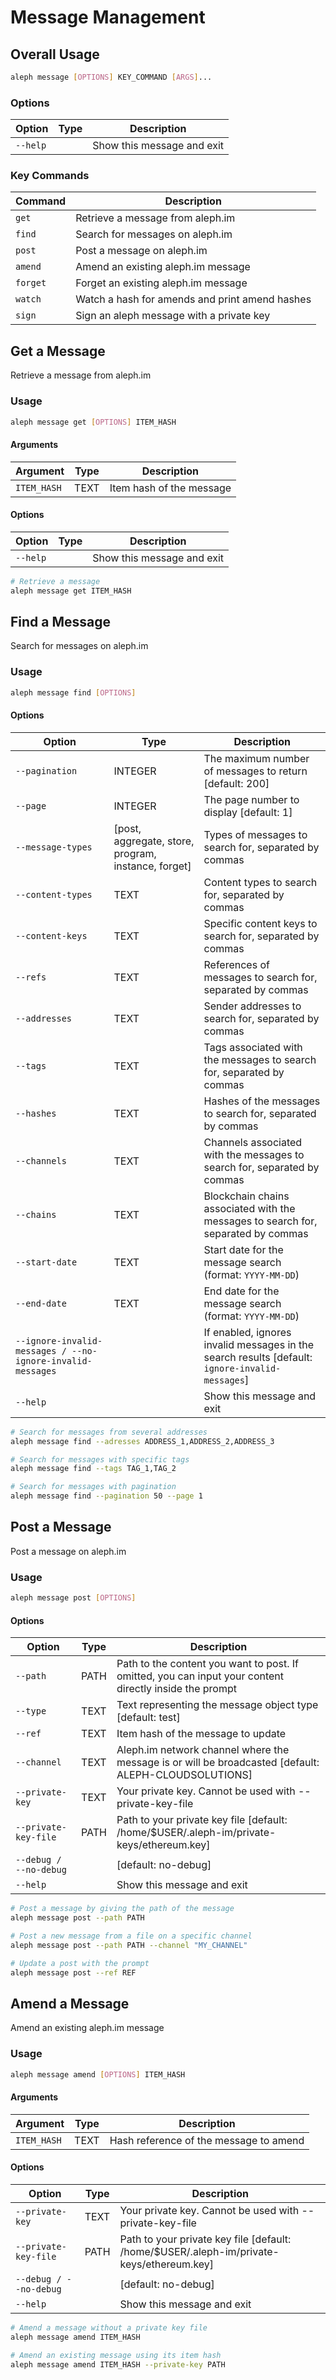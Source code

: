 # Message Management

## Overall Usage

```bash
aleph message [OPTIONS] KEY_COMMAND [ARGS]...
```

### Options

| Option | Type | Description |
|--------|------|-------------|
| `--help` |  | Show this message and exit |

### Key Commands

| Command | Description |
|---------|-------------|
| `get` | Retrieve a message from aleph.im |
| `find` | Search for messages on aleph.im |
| `post` | Post a message on aleph.im |
| `amend` | Amend an existing aleph.im message |
| `forget` | Forget an existing aleph.im message |
| `watch` | Watch a hash for amends and print amend hashes |
| `sign` | Sign an aleph message with a private key |

## Get a Message

Retrieve a message from aleph.im

### Usage

```bash
aleph message get [OPTIONS] ITEM_HASH
```

#### Arguments

| Argument | Type | Description |
|----------|------|-------------|
| `ITEM_HASH` | TEXT | Item hash of the message |

#### Options

| Option | Type | Description |
|--------|------|-------------|
| `--help` |  | Show this message and exit |

```bash
# Retrieve a message
aleph message get ITEM_HASH
```

## Find a Message

Search for messages on aleph.im

### Usage

```bash
aleph message find [OPTIONS]
```

#### Options

| Option | Type | Description |
|--------|------|-------------|
| `--pagination` | INTEGER | The maximum number of messages to return [default: 200] |
| `--page` | INTEGER | The page number to display [default: 1] |
| `--message-types` | [post, aggregate, store, program, instance, forget] | Types of messages to search for, separated by commas |
| `--content-types` | TEXT | Content types to search for, separated by commas |
| `--content-keys` | TEXT | Specific content keys to search for, separated by commas |
| `--refs` | TEXT | References of messages to search for, separated by commas |
| `--addresses` | TEXT | Sender addresses to search for, separated by commas |
| `--tags` | TEXT | Tags associated with the messages to search for, separated by commas |
| `--hashes` | TEXT | Hashes of the messages to search for, separated by commas |
| `--channels` | TEXT | Channels associated with the messages to search for, separated by commas |
| `--chains` | TEXT | Blockchain chains associated with the messages to search for, separated by commas |
| `--start-date` | TEXT | Start date for the message search (format: `YYYY-MM-DD`) |
| `--end-date` | TEXT | End date for the message search (format: `YYYY-MM-DD`) |
| `--ignore-invalid-messages / --no-ignore-invalid-messages` |  | If enabled, ignores invalid messages in the search results [default: `ignore-invalid-messages`] |
| `--help` |  | Show this message and exit |

```bash
# Search for messages from several addresses
aleph message find --adresses ADDRESS_1,ADDRESS_2,ADDRESS_3

# Search for messages with specific tags
aleph message find --tags TAG_1,TAG_2

# Search for messages with pagination
aleph message find --pagination 50 --page 1
```

## Post a Message

Post a message on aleph.im

### Usage

```bash
aleph message post [OPTIONS]
```

#### Options

| Option | Type | Description |
|--------|------|-------------|
| `--path` | PATH | Path to the content you want to post. If omitted, you can input your content directly inside the prompt |
| `--type` | TEXT | Text representing the message object type [default: test] |
| `--ref` | TEXT | Item hash of the message to update |
| `--channel` | TEXT | Aleph.im network channel where the message is or will be broadcasted [default: ALEPH-CLOUDSOLUTIONS] |
| `--private-key` | TEXT | Your private key. Cannot be used with --private-key-file |
| `--private-key-file` | PATH | Path to your private key file [default: /home/$USER/.aleph-im/private-keys/ethereum.key] |
| `--debug / --no-debug` |  | [default: no-debug] |
| `--help` |  | Show this message and exit |

```bash
# Post a message by giving the path of the message
aleph message post --path PATH

# Post a new message from a file on a specific channel
aleph message post --path PATH --channel "MY_CHANNEL"

# Update a post with the prompt
aleph message post --ref REF
```

## Amend a Message

Amend an existing aleph.im message

### Usage

```bash
aleph message amend [OPTIONS] ITEM_HASH
```

#### Arguments

| Argument | Type | Description |
|----------|------|-------------|
| `ITEM_HASH` | TEXT | Hash reference of the message to amend |

#### Options

| Option | Type | Description |
|--------|------|-------------|
| `--private-key` | TEXT | Your private key. Cannot be used with --private-key-file |
| `--private-key-file` | PATH | Path to your private key file [default: /home/$USER/.aleph-im/private-keys/ethereum.key] |
| `--debug / --no-debug` |  | [default: no-debug] |
| `--help` |  | Show this message and exit |

```bash
# Amend a message without a private key file
aleph message amend ITEM_HASH

# Amend an existing message using its item hash
aleph message amend ITEM_HASH --private-key PATH
```
